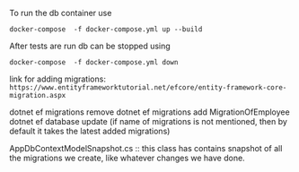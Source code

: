 To run the db container use

```docker-compose  -f docker-compose.yml up --build```

After tests are run db can be stopped using

```docker-compose  -f docker-compose.yml down ```


link for adding migrations: ``` https://www.entityframeworktutorial.net/efcore/entity-framework-core-migration.aspx ```

dotnet ef migrations remove
dotnet ef migrations add MigrationOfEmployee
dotnet ef database update (if name of migrations is not mentioned, then by default it takes the latest added migrations)

AppDbContextModelSnapshot.cs :: this class has contains snapshot of all the migrations we create, like whatever changes we have done.